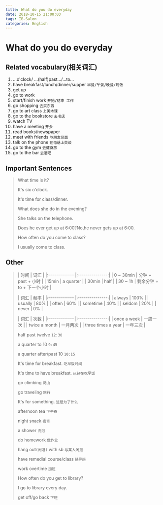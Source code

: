 ```yaml
---
title: What do you do everyday
date: 2018-10-15 21:00:03
tags: IB-Salon
categories: English
---
```


# What do you do everyday

## Related vocabulary(相关词汇)

1. ...o'clock/ ...(half)past.../...to...
2. have breakfast/lunch/dinner/supper `早餐/午餐/晚餐/晚饭`
3. get up
4. go to work
5. start/finish work `开始/结束 工作`
6. go shopping `去买东西`
7. go to art class `上美术课`
8. go to the bookstore `去书店`
9. watch TV
10. have a meeting `开会`
11. read books/newspaper
12. meet with friends `与朋友见面`
13. talk on the phone `在电话上交谈`
14. go to the gym `去健身房`
15. go to the bar `去酒吧`


## Important Sentences

> What time is it?
> 
> It's six o'clock.
> 
> It's time for class/dinner.
> 
> What does she do in the evening?
> 
> She talks on the telephone.
> 
> Does he ever get up at 6:00?No,he never gets up at 6:00.
> 
> How often do you come to class?
> 
> I usually come to class.

## Other

> | 时间  | 词汇  | 
|:------------- |:---------------:|
| 0 ~ 30min       | 分钟 + past + 小时 |
| 15min       | a quarter |
| 30min       | half |
| 30 ~ 1h       | 剩余分钟 + to + 下一个小时 |
> 
> | 词汇  | 频率  | 
|:------------- |:---------------:|
| always       | 100% |
| usually       | 80% |
| often       | 60% |
| sometime       | 40% |
| seldom       | 20% |
| never       | 0% |
> 
>  | 词汇  | 次数  | 
|:------------- |:---------------:|
| once a week       | 一周一次 |
| twice a month       | 一月两次 |
| three times a year       | 一年三次 |
> 
> half past twelve `12:30`
> 
> a quarter to 10 `9:45`
> 
> a quarter after/past 10 `10:15`
> 
> It's time for breakfast. `吃早饭时间`
> 
> It's time to have breakfast. `已经在吃早饭`
> 
> go climbing `爬山`
> 
> go traveling `旅行`
> 
> It's for something. `这是为了什么`
> 
> afternoon tea `下午茶`
> 
> night snack `夜宵`
> 
> a shower `洗浴`
> 
> do homework `做作业`
> 
> hang out`(闲逛)` with sb `与某人闲逛`
> 
> have remedial course/class `辅导班`
> 
> work overtime `加班`
> 
> How often do you get to library?
> 
> I go to library every day.
> 
> get off/go back `下班`








